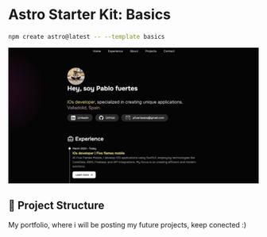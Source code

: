 # Astro Starter Kit: Basics

```sh
npm create astro@latest -- --template basics
```



![just-the-basics](public/portfolioIcon.png)

## 🚀 Project Structure

My portfolio, where i will be posting my future projects, keep conected :)
